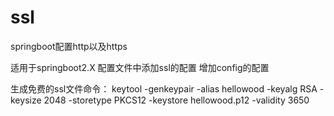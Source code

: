 # ssl
springboot配置http以及https


适用于springboot2.X
配置文件中添加ssl的配置
增加config的配置

生成免费的ssl文件命令：
keytool -genkeypair -alias hellowood -keyalg RSA -keysize 2048 -storetype PKCS12 -keystore hellowood.p12 -validity 3650
